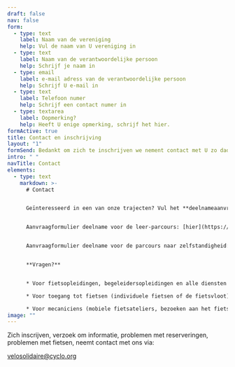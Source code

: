 ```yaml
---
draft: false
nav: false
form:
  - type: text
    label: Naam van de vereniging
    help: Vul de naam van U vereniging in
  - type: text
    label: Naam van de verantwoordelijke persoon
    help: Schrijf je naam in
  - type: email
    label: e-mail adress van de verantwoordelijke persoon
    help: Schrijf U e-mail in
  - type: text
    label: Telefoon numer
    help: Schrijf een contact numer in
  - type: textarea
    label: Oopmerking?
    help: Heeft U enige opmerking, schrijf het hier.
formActive: true
title: Contact en inschrijving
layout: "1"
formSend: Bedankt om zich te inschrijven we nement contact met U zo dadelijk.
intro: " "
navTitle: Contact
elements:
  - type: text
    markdown: >-
      # Contact


      Geïnteresseerd in een van onze trajecten? Vul het **deelnameaanvraagformulier** in dat bij de gewenste parcours hoort.


      Aanvraagformulier deelname voor de leer-parcours: [hier](https://docs.google.com/forms/d/e/1FAIpQLSdjs11lZgiI2kXcJsNo-jnkaf69M23ukL3z0D4Wn3lakGhEaA/viewform)


      Aanvraagformulier deelname voor de parcours naar zelfstandigheid: [hier](https://docs.google.com/forms/d/e/1FAIpQLSdrn0IXxMrafrRrKzJ8utwI6cMOI-TYf1OS7nWarHRDrTchow/viewform)


      **Vragen?**


      * Voor fietsopleidingen, begeleidersopleidingen en alle diensten met betrekking tot de organisatie van fietstochten: Noémie Dembour - n.dembour@provelo.org

      * Voor toegang tot fietsen (individuele fietsen of de fietsvloot): Cécile Van Overstraeten - cecile@cyclo.org

      * Voor mecaniciens (mobiele fietsateliers, bezoeken aan het fietsatelier, enz.): het team van Ateliers de la rue Voot - velosolidaire@voot.be
image: ""
---
```

Zich inscrijven, verzoek om informatie, problemen met reserveringen, problemen met fietsen, neemt contact met ons via:

velosolidaire@cyclo.org
